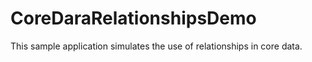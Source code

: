 CoreDaraRelationshipsDemo
=========================

This sample application simulates the use of relationships in core data.